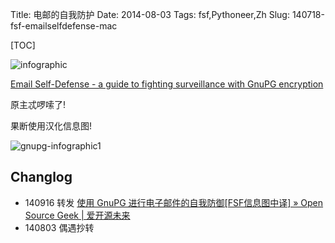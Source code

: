 Title: 电邮的自我防护
Date: 2014-08-03 
Tags: fsf,Pythoneer,Zh 
Slug: 140718-fsf-emailselfdefense-mac

[TOC]

![infographic](https://static.fsf.org/nosvn/enc-dev0/img/en/infographic-button.png)

[Email Self-Defense - a guide to fighting surveillance with GnuPG encryption](https://emailselfdefense.fsf.org/en/mac.html)

原主忒啰嗦了!

果断使用汉化信息图!

![gnupg-infographic1](https://tonghuix.io/wp-content/uploads/2014/06/gnupg-infographic1.png)

## Changlog

- 140916 转发 [使用 GnuPG 进行电子邮件的自我防御[FSF信息图中译] » Open Source Geek | 爱开源未来](https://tonghuix.io/2014/06/email-selfdefence-gnupg/#)
- 140803 偶遇抄转
 
